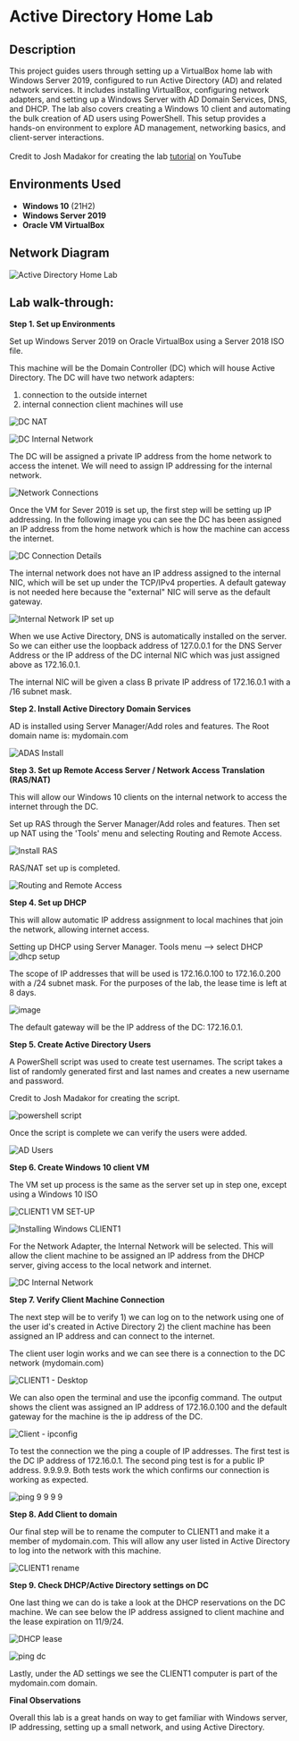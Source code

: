<h1>Active Directory Home Lab</h1>

<h2>Description</h2>

This project guides users through setting up a VirtualBox home lab with Windows Server 2019, configured to run Active Directory (AD) and related network services. It includes installing VirtualBox, configuring network adapters, and setting up a Windows Server with AD Domain Services, DNS, and DHCP. The lab also covers creating a Windows 10 client and automating the bulk creation of AD users using PowerShell. This setup provides a hands-on environment to explore AD management, networking basics, and client-server interactions.
<br>
<br>
Credit to Josh Madakor for creating the lab [tutorial](https://youtu.be/MHsI8hJmggI?si=2hyOxmObgueOZa8P) on YouTube

<h2>Environments Used </h2>

- <b>Windows 10</b> (21H2)
- <b>Windows Server 2019</b>
- <b>Oracle VM VirtualBox</b>

<h2>Network Diagram</h2>

![Active Directory Home Lab](https://github.com/user-attachments/assets/4f19b327-a89a-4dc5-b85a-7d277940785e)

<h2>Lab walk-through:</h2>

<b>Step 1. Set up Environments</b>

Set up Windows Server 2019 on Oracle VirtualBox using a Server 2018 ISO file.

This machine will be the Domain Controller (DC) which will house Active Directory. The DC will have two network adapters: 

1) connection to the outside internet
2) internal connection client machines will use

![DC NAT](https://github.com/user-attachments/assets/1bb9e65d-4c8f-41d4-9c59-60b61eb36767)

![DC Internal Network](https://github.com/user-attachments/assets/3c2b01d3-daf3-46c7-a9a7-0432e56fb612)

The DC will be assigned a private IP address from the home network to access the intenet. We will need to assign IP addressing for the internal network.

![Network Connections](https://github.com/user-attachments/assets/7c2b7dea-5bed-437b-9ccc-6681235f9996)

Once the VM for Sever 2019 is set up, the first step will be setting up IP addressing. In the following image you can see the DC has been assigned an IP address from the home network which is how the machine can access the internet. 

![DC Connection Details](https://github.com/user-attachments/assets/7bc3aa80-1382-4fcd-a3c6-a792495226e1)

The internal network does not have an IP address assigned to the internal NIC, which will be set up under the TCP/IPv4 properties. A default gateway is not needed here because the "external" NIC will serve as the default gateway.

![Internal Network IP set up](https://github.com/user-attachments/assets/e26b95d3-6b0a-4af1-9eec-68dd5334ba55)

When we use Active Directory, DNS is automatically installed on the server. So we can either use the loopback address of 127.0.0.1 for the DNS Server Address or the IP address of the DC internal NIC which was just assigned above as 172.16.0.1. 

The internal NIC will be given a class B private IP address of 172.16.0.1 with a /16 subnet mask.

<b>Step 2. Install Active Directory Domain Services</b>

AD is installed using Server Manager/Add roles and features. The Root domain name is: mydomain.com

![ADAS Install](https://github.com/user-attachments/assets/0e1abf11-977f-4b03-98b1-4ed9f7206d09)

<b>Step 3. Set up Remote Access Server / Network Access Translation (RAS/NAT)</b>

This will allow our Windows 10 clients on the internal network to access the internet through the DC.

Set up RAS through the Server Manager/Add roles and features. Then set up NAT using the 'Tools' menu and selecting Routing and Remote Access.

![Install RAS](https://github.com/user-attachments/assets/11b0626f-8376-4879-8554-32566f0d0ac6)

RAS/NAT set up is completed.

![Routing and Remote Access](https://github.com/user-attachments/assets/6cd270b1-9d02-4f49-a547-a4e929428f43)

<b>Step 4. Set up DHCP</b>

This will allow automatic IP address assignment to local machines that join the network, allowing internet access.

Setting up DHCP using Server Manager. Tools menu --> select DHCP
![dhcp setup](https://github.com/user-attachments/assets/ae679e25-1c92-4747-a984-7f3ad0c300e6)

The scope of IP addresses that will be used is 172.16.0.100 to 172.16.0.200 with a /24 subnet mask. For the purposes of the lab, the lease time is left at 8 days.  

![image](https://github.com/user-attachments/assets/7fe820f8-aba2-4238-9ca7-6f9fe1527074)

The default gateway will be the IP address of the DC: 172.16.0.1.

<b>Step 5. Create Active Directory Users</b>

A PowerShell script was used to create test usernames. The script takes a list of randomly generated first and last names and creates a new username and password.

Credit to Josh Madakor for creating the script.

![powershell script](https://github.com/user-attachments/assets/76f9adbc-a373-4fc7-93ef-5b0761f658c6)

Once the script is complete we can verify the users were added.

![AD Users](https://github.com/user-attachments/assets/17050a6f-4bb3-41c3-b248-151268df13d7)

<b>Step 6. Create Windows 10 client VM</b>

The VM set up process is the same as the server set up in step one, except using a Windows 10 ISO

![CLIENT1 VM SET-UP](https://github.com/user-attachments/assets/5d002ff6-ad39-488b-99cd-e581f945ca28)

![Installing Windows CLIENT1](https://github.com/user-attachments/assets/b52bf8cb-6237-4087-b96c-d28104d9cfec)

For the Network Adapter, the Internal Network will be selected. This will allow the client machine to be assigned an IP address from the DHCP server, giving access to the local network and internet. 

![DC Internal Network](https://github.com/user-attachments/assets/61c964f2-5a58-484e-9af8-2133984cc5e4)

<b>Step 7. Verify Client Machine Connection</b>

The next step will be to verify 1) we can log on to the network using one of the user id's created in Active Directory 2) the client machine has been assigned an IP address and can connect to the internet.

The client user login works and we can see there is a connection to the DC network (mydomain.com)

![CLIENT1 - Desktop](https://github.com/user-attachments/assets/a7779868-4792-4860-9415-3a41a1c2245b)

We can also open the terminal and use the ipconfig command. The output shows the client was assigned an IP address of 172.16.0.100 and the default gateway for the machine is the ip address of the DC.

![Client - ipconfig](https://github.com/user-attachments/assets/59785e42-5e32-4e09-9562-0f35b647246c)

To test the connection we the ping a couple of IP addresses. The first test is the DC IP address of 172.16.0.1. The second ping test is for a public IP address. 9.9.9.9. Both tests work the which confirms our connection is working as expected. 

![ping 9 9 9 9](https://github.com/user-attachments/assets/176e7031-e59e-4771-8f73-07e1aabcf119)

<b>Step 8. Add Client to domain</b>

Our final step will be to rename the computer to CLIENT1 and make it a member of mydomain.com. This will allow any user listed in Active Directory to log into the network with this machine.

![CLIENT1 rename](https://github.com/user-attachments/assets/6627a628-68fb-461e-9624-4971326b99f0)

<b>Step 9. Check DHCP/Active Directory settings on DC</b>

One last thing we can do is take a look at the DHCP reservations on the DC machine. We can see below the IP address assigned to client machine and the lease expiration on 11/9/24. 

![DHCP lease](https://github.com/user-attachments/assets/03132156-9bd7-4b5a-8075-e5607abb2af8)

![ping dc](https://github.com/user-attachments/assets/a0c7ca3e-bf2b-45b4-aedb-c7c73e5c9ed0)

Lastly, under the AD settings we see the CLIENT1 computer is part of the mydomain.com domain. 

<b>Final Observations</b>

Overall this lab is a great hands on way to get familiar with Windows server, IP addressing, setting up a small network, and using Active Directory.   

<!--
 ```diff
- text in red
+ text in green
! text in orange
# text in gray
@@ text in purple (and bold)@@
```
--!>
